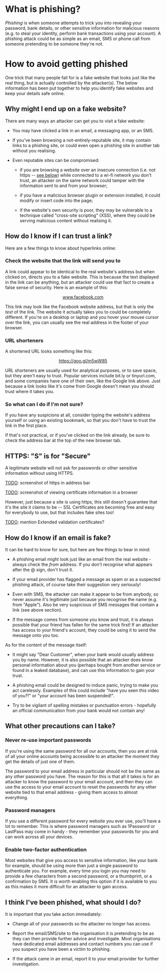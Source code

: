 # What is phishing?

_Phishing_ is when someone attempts to trick you into revealing your password, bank details, or other sensitive information for malicious reasons (e.g. to steal your identity, perform bank transactions using your account). A phishing attack could be as simple as an email, SMS or phone call from someone pretending to be someone they're not.


# How to avoid getting phished

One trick that many people fall for is a fake website that looks just like the real thing, but is actually controlled by the attacker(s). The below information has been put together to help you identify fake websites and keep your details safe online.


## Why might I end up on a fake website?

There are many ways an attacker can get you to visit a fake website:

- You may have clicked a link in an email, a messaging app, or an SMS.

- If you've been browsing a not-entirely-reputable site, it may contain links to a phishing site, or could even open a phishing site in another tab without you realising.

- Even reputable sites can be compromised:

  - if you are browsing a website over an insecure connection (i.e. not https -- [see below](#https-s-is-for-secure)) while connected to a wi-fi network you don't trust, an attacker on the same network could tamper with the information sent to and from your browser;

  - if you have a malicious browser plugin or extension installed, it could modify or insert code into the page;

  - if the website's own security is poor, they may be vulnerable to a technique called "cross-site scripting" (XSS), where they could be serving malicious content without realising it.


## How do I know if I can trust a link?

Here are a few things to know about hyperlinks online:

### Check the website that the link will send you to

A link could appear to be identical to the real website's address but when clicked on, directs you to a fake website.  This is because the text displayed in the link can be anything, but an attacker could use that fact to create a false sense of security. Here is an example of this: <center><a href="https://www.google.com" target="_blank">www.facebook.com</a></center>

This link may look like the Facebook website address, but that is only the _text_ of the link. The website it actually takes you to could be completely different. If you're on a desktop or laptop and you hover your mouse cursor over the link, you can usually see the real address in the footer of your browser.


### URL shorteners

A shortened URL looks something like this: <center><a href="https://goo.gl/m5wW85" target="_blank">https://goo.gl/m5wW85</a></center>

URL shorteners are usually used for analytical purposes, or to save space, but they aren't easy to trust. Popular services include bit.ly or tinyurl.com, and some companies have one of their own, like the Google link above. Just because a link looks like it's come from Google doesn't mean you should trust where it takes you.


### So what can I do if I'm not sure?

If you have any suspicions at all, consider typing the website's address yourself or using an existing bookmark, so that you don't have to trust the link in the first place.

If that's not practical, or if you've clicked on the link already, be sure to check the address bar at the top of the new browser tab.


## HTTPS: "S" is for "Secure"

A legitimate website will not ask for passwords or other sensitive information without using HTTPS.

[TODO]: screenshot of https in address bar

[TODO]: screenshot of viewing certificate information in a browser

However, just because a site is using https, this still doesn't guarantee that it's the site it claims to be -- SSL Certificates are becoming free and easy for everybody to use, but that includes fake sites too!


[TODO]: mention Extended validation certificates?


## How do I know if an email is fake?

It can be hard to know for sure, but here are few things to bear in mind:

- A phishing email might look just like an email from the real website - always check the _from_ address. If you don't recognise what appears after the @ sign, don't trust it.

[TODO]: screenshot

- If your email provider has flagged a message as spam or as a suspected phishing attack, of course take their suggestion very seriously!

- Even with SMS, the attacker can make it appear to be from anybody, so never assume it's legitimate just because you recognise the name (e.g. from "Apple"). Also be very suspicious of SMS messages that contain a link (see above section).

[TODO]: screenshot

- If the message comes from someone you know and trust, it is always possible that your friend has fallen for the same trick first! If an attacker has access to your friend's account, they could be using it to send the message onto you too.


As for the content of the message itself:

- It might say "Dear Customer", when your bank would usually address you by name. However, it is also possible that an attacker does know personal information about you (perhaps bought from another service or found in a leaked database), and can use this information to gain your trust.

- A phishing email could be designed to induce panic, trying to make you act carelessly. Examples of this could include "have you seen this video of you?!" or "your account has been suspended!".

- Try to be vigilant of spelling mistakes or punctuation errors - hopefully an official communication from your bank would not contain any!


## What other precautions can I take?

### Never re-use important passwords

If you're using the same password for all our accounts, then you are at risk of all your online accounts being accessible to an attacker the moment they get the details of just one of them. 

The password to your email address in particular should not be the same as any other password you have. The reason for this is that all it takes is for an attacker to know the password to your email account, and then they can use the access to your email account to reset the passwords for any other website tied to that email address - giving them access to almost everything.


### Password managers

If you use a different password for every website you ever use, you'll have a lot to remember. This is where password managers such as 1Password or LastPass may come in handy - they remember your passwords for you and can work across all your devices.


### Enable two-factor authentication

Most websites that give you access to sensitive information, like your bank for example, should be using more than just a single password to authenticate you. For example, every time you login you may need to provide a few characters from a second password, or a thumbprint, or a confirmation by SMS. It is worth enabling this option if it is available to you as this makes it more difficult for an attacker to gain access.


## I think I've been phished, what should I do?

It is important that you take action immediately:

- Change all of your passwords so the attacker no longer has access.

- Report the email/SMS/site to the organisation it is pretending to be as they can then provide further advice and investigate. Most organisations have dedicated email addresses and contact numbers you can use if you suspect you have been a victim to phishing.

- If the attack came in an email, report it to your email provider for further investigation.

